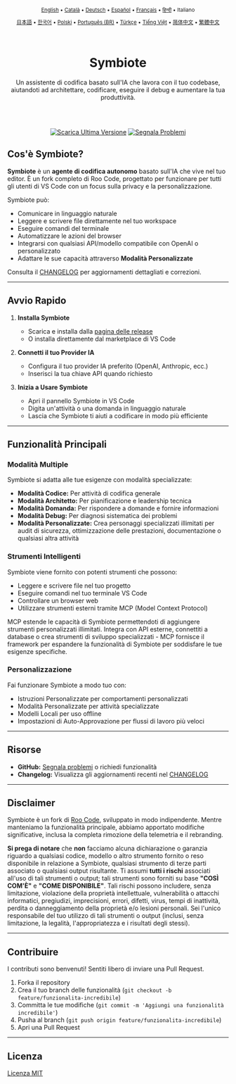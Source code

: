 <div align="center">
<sub>

[English](../../README.md) • [Català](../../locales/ca/README.md) • [Deutsch](../../locales/de/README.md) • [Español](../../locales/es/README.md) • [Français](../../locales/fr/README.md) • [हिन्दी](../../locales/hi/README.md) • Italiano

</sub>
<sub>

[日本語](../../locales/ja/README.md) • [한국어](../../locales/ko/README.md) • [Polski](../../locales/pl/README.md) • [Português (BR)](../../locales/pt-BR/README.md) • [Türkçe](../../locales/tr/README.md) • [Tiếng Việt](../../locales/vi/README.md) • [简体中文](../../locales/zh-CN/README.md) • [繁體中文](../../locales/zh-TW/README.md)

</sub>
</div>
<br>
<div align="center">
  <h1>Symbiote</h1>
  <p>Un assistente di codifica basato sull'IA che lavora con il tuo codebase, aiutandoti ad architettare, codificare, eseguire il debug e aumentare la tua produttività.</p>

</div>
<br>
<br>

<div align="center">

<a href="https://github.com/RepairYourTech/Symbiote/releases" target="_blank"><img src="https://img.shields.io/badge/Scarica%20Ultima%20Versione-blue?style=for-the-badge&logo=github&logoColor=white" alt="Scarica Ultima Versione"></a>
<a href="https://github.com/RepairYourTech/Symbiote/issues" target="_blank"><img src="https://img.shields.io/badge/Segnala%20Problemi-red?style=for-the-badge&logo=github&logoColor=white" alt="Segnala Problemi"></a>

</div>

## Cos'è Symbiote?

**Symbiote** è un **agente di codifica autonomo** basato sull'IA che vive nel tuo editor. È un fork completo di Roo Code, progettato per funzionare per tutti gli utenti di VS Code con un focus sulla privacy e la personalizzazione.

Symbiote può:

- Comunicare in linguaggio naturale
- Leggere e scrivere file direttamente nel tuo workspace
- Eseguire comandi del terminale
- Automatizzare le azioni del browser
- Integrarsi con qualsiasi API/modello compatibile con OpenAI o personalizzato
- Adattare le sue capacità attraverso **Modalità Personalizzate**

Consulta il [CHANGELOG](../../CHANGELOG.md) per aggiornamenti dettagliati e correzioni.

---

## Avvio Rapido

1. **Installa Symbiote**

    - Scarica e installa dalla [pagina delle release](https://github.com/RepairYourTech/Symbiote/releases)
    - O installa direttamente dal marketplace di VS Code

2. **Connetti il tuo Provider IA**

    - Configura il tuo provider IA preferito (OpenAI, Anthropic, ecc.)
    - Inserisci la tua chiave API quando richiesto

3. **Inizia a Usare Symbiote**
    - Apri il pannello Symbiote in VS Code
    - Digita un'attività o una domanda in linguaggio naturale
    - Lascia che Symbiote ti aiuti a codificare in modo più efficiente

---

## Funzionalità Principali

### Modalità Multiple

Symbiote si adatta alle tue esigenze con modalità specializzate:

- **Modalità Codice:** Per attività di codifica generale
- **Modalità Architetto:** Per pianificazione e leadership tecnica
- **Modalità Domanda:** Per rispondere a domande e fornire informazioni
- **Modalità Debug:** Per diagnosi sistematica dei problemi
- **Modalità Personalizzate:** Crea personaggi specializzati illimitati per audit di sicurezza, ottimizzazione delle prestazioni, documentazione o qualsiasi altra attività

### Strumenti Intelligenti

Symbiote viene fornito con potenti strumenti che possono:

- Leggere e scrivere file nel tuo progetto
- Eseguire comandi nel tuo terminale VS Code
- Controllare un browser web
- Utilizzare strumenti esterni tramite MCP (Model Context Protocol)

MCP estende le capacità di Symbiote permettendoti di aggiungere strumenti personalizzati illimitati. Integra con API esterne, connettiti a database o crea strumenti di sviluppo specializzati - MCP fornisce il framework per espandere la funzionalità di Symbiote per soddisfare le tue esigenze specifiche.

### Personalizzazione

Fai funzionare Symbiote a modo tuo con:

- Istruzioni Personalizzate per comportamenti personalizzati
- Modalità Personalizzate per attività specializzate
- Modelli Locali per uso offline
- Impostazioni di Auto-Approvazione per flussi di lavoro più veloci

---

## Risorse

- **GitHub:** [Segnala problemi](https://github.com/RepairYourTech/Symbiote/issues) o richiedi funzionalità
- **Changelog:** Visualizza gli aggiornamenti recenti nel [CHANGELOG](../../CHANGELOG.md)

---

## Disclaimer

Symbiote è un fork di [Roo Code](https://github.com/RooVetGit/Roo-Code), sviluppato in modo indipendente. Mentre manteniamo la funzionalità principale, abbiamo apportato modifiche significative, inclusa la completa rimozione della telemetria e il rebranding.

**Si prega di notare** che **non** facciamo alcuna dichiarazione o garanzia riguardo a qualsiasi codice, modello o altro strumento fornito o reso disponibile in relazione a Symbiote, qualsiasi strumento di terze parti associato o qualsiasi output risultante. Ti assumi **tutti i rischi** associati all'uso di tali strumenti o output; tali strumenti sono forniti su base **"COSÌ COM'È"** e **"COME DISPONIBILE"**. Tali rischi possono includere, senza limitazione, violazione della proprietà intellettuale, vulnerabilità o attacchi informatici, pregiudizi, imprecisioni, errori, difetti, virus, tempi di inattività, perdita o danneggiamento della proprietà e/o lesioni personali. Sei l'unico responsabile del tuo utilizzo di tali strumenti o output (inclusi, senza limitazione, la legalità, l'appropriatezza e i risultati degli stessi).

---

## Contribuire

I contributi sono benvenuti! Sentiti libero di inviare una Pull Request.

1. Forka il repository
2. Crea il tuo branch delle funzionalità (`git checkout -b feature/funzionalita-incredibile`)
3. Committa le tue modifiche (`git commit -m 'Aggiungi una funzionalità incredibile'`)
4. Pusha al branch (`git push origin feature/funzionalita-incredibile`)
5. Apri una Pull Request

---

## Licenza

[Licenza MIT](../../LICENSE)
